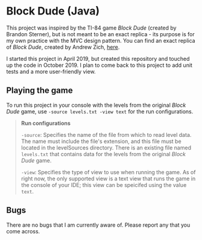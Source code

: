 # Block Dude (Java)

This project was inspired by the TI-84 game _Block Dude_ (created by Brandon Sterner), but is not meant to be an exact replica - its purpose is for my own practice with the MVC design pattern. You can find an exact replica of _Block Dude_, created by Andrew Zich, [here](http://azich.org/blockdude/).

I started this project in April 2019, but created this repository and touched up the code in October 2019. I plan to come back to this project to add unit tests and a more user-friendly view.

## Playing the game

To run this project in your console with the levels from the original _Block Dude_ game, use `-source levels.txt -view text` for the run configurations.

> **Run configurations**
>
> `-source`: Specifies the name of the file from which to read level data. The name must include the file's extension, and this file must be located in the levelSources directory. There is an existing file named `levels.txt` that contains data for the levels from the original _Block Dude_ game.
>
> `-view`: Specifies the type of view to use when running the game. As of right now, the only supported view is a text view that runs the game in the console of your IDE; this view can be speicifed using the value `text`.

## Bugs

There are no bugs that I am currently aware of. Please report any that you come across.
